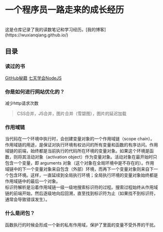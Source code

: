 # 一个程序员一路走来的成长经历

<br>
这是仓库记录了我的读数笔记和学习经历。[我的博客](https://wuxianqiang.github.io/)

## 目录
### 读过的书
[GitHub秘籍](https://github.com/tiimgreen/github-cheat-sheet/blob/master/README.zh-cn.md#markdown-%E6%96%87%E4%BB%B6%E8%AF%AD%E6%B3%95%E9%AB%98%E4%BA%AE)
[七天学会NodeJS](http://nqdeng.github.io/7-days-nodejs/)
<br>
### 你是如何进行网站优化的？
减少http请求次数
>CSS合并，JS合并，图片合并（雪碧图），图片的延迟加载
### 作用域链
当代码在一个环境中执行时，会创建变量对象的一个作用域链（scope chain）。作用域链的用途，是保证对执行环境有权访问的所有变量和函数的有序访问。作用域链的前端，始终都是当前执行的代码所在环境的变量对象。如果这个环境是函数，则将其活动对象（activation object）作为变量对象。活动对象在最开始时只包含一个变量，即 arguments 对象（这个对象在全局环境中是不存在的）。作用域链中的下一个变量对象来自包含（外部）环境，而再下一个变量对象则来自下一个包含环境。这样，一直延续到全局执行环境；全局执行环境的变量对象始终都是作用域链中的最后一个对象。
<br>
标识符解析是沿着作用域链一级一级地搜索标识符的过程。搜索过程始终从作用域链的前端开始，然后逐级地向后回溯，直至找到标识符为止（如果找不到标识符，通常会导致错误发生）。
### 什么是闭包？
函数执行的时候会形成一个新的私有作用域，保护了里面的变量不受外界的干扰。
